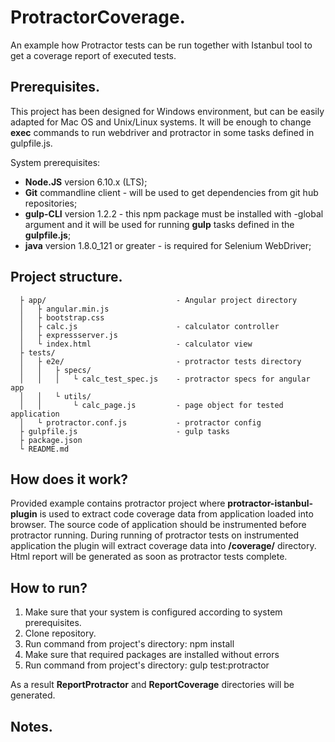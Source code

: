 # ProtractorCoverage.
An example how Protractor tests can be run together with Istanbul tool to get a coverage report of executed tests.

## Prerequisites.
This project has been designed for Windows environment, but can be easily adapted for Mac OS and Unix/Linux systems. It will be enough to change **exec** commands to run webdriver and protractor in some tasks defined in gulpfile.js.

System prerequisites:
 * **Node.JS** version 6.10.x (LTS);
 * **Git** commandline client - will be used to get dependencies from git hub repositories;
 * **gulp-CLI** version 1.2.2 - this npm package must be installed with -global argument and it will be used for running **gulp** tasks defined in the **gulpfile.js**;
 * **java** version 1.8.0_121 or greater - is required for Selenium WebDriver;

## Project structure.
  ```
    ├ app/                             - Angular project directory
    │   ├ angular.min.js
    │   ├ bootstrap.css
    │   ├ calc.js                      - calculator controller
    │   ├ expressserver.js
    │   └ index.html                   - calculator view
    ├ tests/
    │   ├ e2e/                         - protractor tests directory
    │   │   ├ specs/
    │   │   │   └ calc_test_spec.js    - protractor specs for angular app
    │   │   └ utils/
    │   │       └ calc_page.js         - page object for tested application
    │   └ protractor.conf.js           - protractor config
    ├ gulpfile.js                      - gulp tasks
    ├ package.json
    └ README.md
  ```
## How does it work?
Provided example contains protractor project where **protractor-istanbul-plugin** is used to extract code coverage data from application loaded into browser. The source code of application should be instrumented before protractor running. During running of protractor tests on instrumented application the plugin will extract coverage data into **/coverage/** directory. Html report will be generated as soon as protractor tests complete.

## How to run?
  1. Make sure that your system is configured according to system prerequisites.
  2. Clone repository.
  3. Run command from project's directory: npm install
  4. Make sure that required packages are installed without errors
  5. Run command from project's directory: gulp test:protractor

  As a result **ReportProtractor** and **ReportCoverage** directories will be generated.

## Notes.
